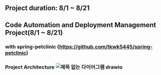 ## Project duration: 8/1 ~ 8/21
## Code Automation and Deployment Management Project(8/1 ~ 8/21)
### with spring-petclinic (https://github.com/tkwk5445/spring-petclinic)
### Project Architecture ![제목 없는 다이어그램 drawio](https://github.com/tkwk5445/project03-Terraform/assets/131837195/2cae2ce2-9a8c-4a61-8882-8caac1522bfe)
